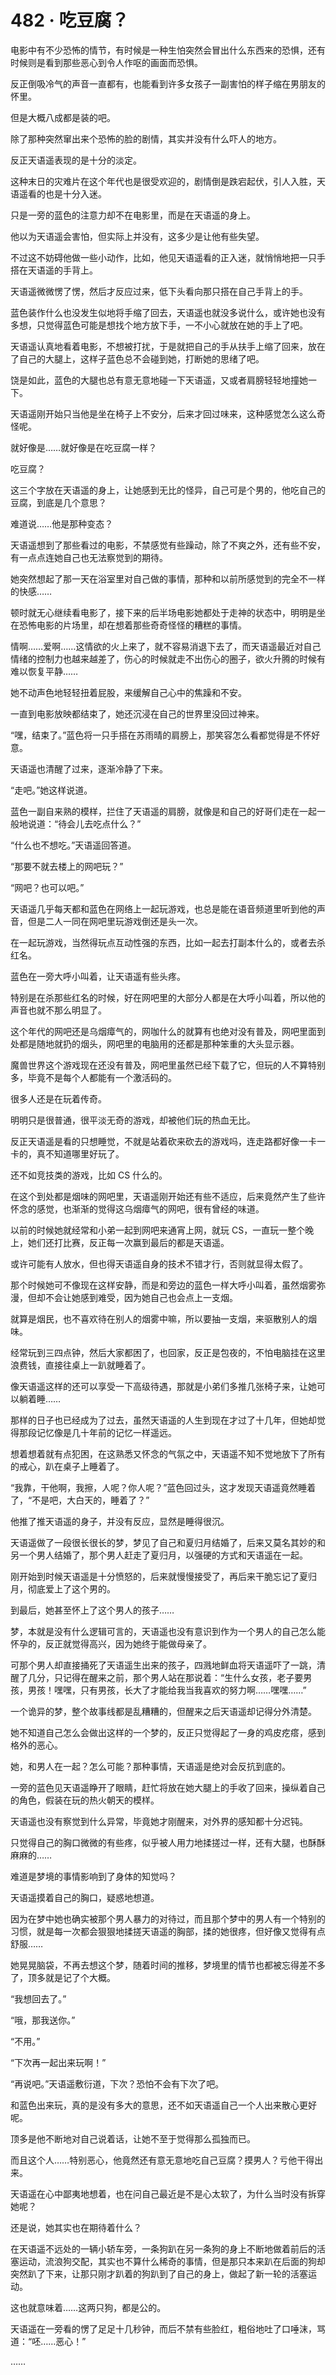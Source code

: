 # 482 · 吃豆腐？

电影中有不少恐怖的情节，有时候是一种生怕突然会冒出什么东西来的恐惧，还有时候则是看到那些恶心到令人作呕的画面而恐惧。

反正倒吸冷气的声音一直都有，也能看到许多女孩子一副害怕的样子缩在男朋友的怀里。

但是大概八成都是装的吧。

除了那种突然窜出来个恐怖的脸的剧情，其实并没有什么吓人的地方。

反正天语遥表现的是十分的淡定。

这种末日的灾难片在这个年代也是很受欢迎的，剧情倒是跌宕起伏，引人入胜，天语遥看的也是十分入迷。

只是一旁的蓝色的注意力却不在电影里，而是在天语遥的身上。

他以为天语遥会害怕，但实际上并没有，这多少是让他有些失望。

不过这不妨碍他做一些小动作，比如，他见天语遥看的正入迷，就悄悄地把一只手搭在天语遥的手背上。

天语遥微微愣了愣，然后才反应过来，低下头看向那只搭在自己手背上的手。

蓝色装作什么也没发生似地将手缩了回去，天语遥也就没多说什么，或许她也没有多想，只觉得蓝色可能是想找个地方放下手，一不小心就放在她的手上了吧。

天语遥认真地看着电影，不想被打扰，于是就把自己的手从扶手上缩了回来，放在了自己的大腿上，这样子蓝色总不会碰到她，打断她的思绪了吧。

饶是如此，蓝色的大腿也总有意无意地碰一下天语遥，又或者肩膀轻轻地撞她一下。

天语遥刚开始只当他是坐在椅子上不安分，后来才回过味来，这种感觉怎么这么奇怪呢。

就好像是……就好像是在吃豆腐一样？

吃豆腐？

这三个字放在天语遥的身上，让她感到无比的怪异，自己可是个男的，他吃自己的豆腐，到底是几个意思？

难道说……他是那种变态？

天语遥想到了那些看过的电影，不禁感觉有些躁动，除了不爽之外，还有些不安，有一点点连她自己也无法察觉到的期待。

她突然想起了那一天在浴室里对自己做的事情，那种和以前所感觉到的完全不一样的快感……

顿时就无心继续看电影了，接下来的后半场电影她都处于走神的状态中，明明是坐在恐怖电影的片场里，却在想着那些奇奇怪怪的糟糕的事情。

情啊……爱啊……这情欲的火上来了，就不容易消退下去了，而天语遥最近对自己情绪的控制力也越来越差了，伤心的时候就走不出伤心的圈子，欲火升腾的时候有难以恢复平静……

她不动声色地轻轻扭着屁股，来缓解自己心中的焦躁和不安。

一直到电影放映都结束了，她还沉浸在自己的世界里没回过神来。

“嘿，结束了。”蓝色将一只手搭在苏雨晴的肩膀上，那笑容怎么看都觉得是不怀好意。

天语遥也清醒了过来，逐渐冷静了下来。

“走吧。”她这样说道。

蓝色一副自来熟的模样，拦住了天语遥的肩膀，就像是和自己的好哥们走在一起一般地说道：“待会儿去吃点什么？”

“什么也不想吃。”天语遥回答道。

“那要不就去楼上的网吧玩？”

“网吧？也可以吧。”

天语遥几乎每天都和蓝色在网络上一起玩游戏，也总是能在语音频道里听到他的声音，但是二人一同在网吧里玩游戏倒还是头一次。

在一起玩游戏，当然得玩点互动性强的东西，比如一起去打副本什么的，或者去杀红名。

蓝色在一旁大呼小叫着，让天语遥有些头疼。

特别是在杀那些红名的时候，好在网吧里的大部分人都是在大呼小叫着，所以他的声音也就不那么明显了。

这个年代的网吧还是乌烟瘴气的，网咖什么的就算有也绝对没有普及，网吧里面到处都是随地就扔的烟头，网吧里的电脑用的还都是那种笨重的大头显示器。

魔兽世界这个游戏现在还没有普及，网吧里虽然已经下载了它，但玩的人不算特别多，毕竟不是每个人都能有一个激活码的。

很多人还是在玩着传奇。

明明只是很普通，很平淡无奇的游戏，却被他们玩的热血无比。

反正天语遥是看的只想睡觉，不就是站着砍来砍去的游戏吗，连走路都好像一卡一卡的，真不知道哪里好玩了。

还不如竞技类的游戏，比如 CS 什么的。

在这个到处都是烟味的网吧里，天语遥刚开始还有些不适应，后来竟然产生了些许怀念的感觉，也渐渐的觉得这乌烟瘴气的网吧，很有曾经的味道。

以前的时候她就经常和小弟一起到网吧来通宵上网，就玩 CS，一直玩一整个晚上，她们还打比赛，反正每一次赢到最后的都是天语遥。

或许可能有人放水，但也得天语遥自身的技术不错才行，否则就显得太假了。

那个时候她可不像现在这样安静，而是和旁边的蓝色一样大呼小叫着，虽然烟雾弥漫，但却不会让她感到难受，因为她自己也会点上一支烟。

就算是烟民，也不喜欢待在别人的烟雾中嘛，所以要抽一支烟，来驱散别人的烟味。

经常玩到三四点钟，然后大家都困了，也回家，反正是包夜的，不怕电脑挂在这里浪费钱，直接往桌上一趴就睡着了。

像天语遥这样的还可以享受一下高级待遇，那就是小弟们多推几张椅子来，让她可以躺着睡……

那样的日子也已经成为了过去，虽然天语遥的人生到现在才过了十几年，但她却觉得那段记忆像是几十年前的记忆一样遥远。

想着想着就有点犯困，在这熟悉又怀念的气氛之中，天语遥不知不觉地放下了所有的戒心，趴在桌子上睡着了。

“我靠，干他啊，我擦，人呢？你人呢？”蓝色回过头，这才发现天语遥竟然睡着了，“不是吧，大白天的，睡着了？”

他推了推天语遥的身子，并没有反应，显然是睡得很沉。

天语遥做了一段很长很长的梦，梦见了自己和夏归月结婚了，后来又莫名其妙的和另一个男人结婚了，那个男人赶走了夏归月，以强硬的方式和天语遥在一起。

刚开始到时候天语遥是十分愤怒的，后来就慢慢接受了，再后来干脆忘记了夏归月，彻底爱上了这个男的。

到最后，她甚至怀上了这个男人的孩子……

梦，本就是没有什么逻辑可言的，天语遥也没有意识到作为一个男人的自己怎么能怀孕的，反正就觉得高兴，因为她终于能做母亲了。

可那个男人却直接捅死了天语遥生出来的孩子，四溅地鲜血将天语遥吓了一跳，清醒了几分，只记得在醒来之前，那个男人站在那说着：“生什么女孩，老子要男孩，男孩！嘿嘿，只有男孩，长大了才能给我当我喜欢的努力啊……嘿嘿……”

一个诡异的梦，整个故事线都是乱糟糟的，但醒来之后天语遥却记得分外清楚。

她不知道自己怎么会做出这样的一个梦的，反正只觉得起了一身的鸡皮疙瘩，感到格外的恶心。

她，和男人在一起？怎么可能？那种事情，天语遥是绝对会反抗到底的。

一旁的蓝色见天语遥睁开了眼睛，赶忙将放在她大腿上的手收了回来，操纵着自己的角色，假装在玩的热火朝天的模样。

天语遥也没有察觉到什么异常，毕竟她才刚醒来，对外界的感知都十分迟钝。

只觉得自己的胸口微微的有些疼，似乎被人用力地揉搓过一样，还有大腿，也酥酥麻麻的……

难道是梦境的事情影响到了身体的知觉吗？

天语遥摸着自己的胸口，疑惑地想道。

因为在梦中她也确实被那个男人暴力的对待过，而且那个梦中的男人有一个特别的习惯，就是每一次都会狠狠地揉搓天语遥的胸部，揉的她很疼，但好像又觉得有点舒服……

她晃晃脑袋，不再去想这个梦，随着时间的推移，梦境里的情节也都被忘得差不多了，顶多就是记了个大概。

“我想回去了。”

“哦，那我送你。”

“不用。”

“下次再一起出来玩啊！”

“再说吧。”天语遥敷衍道，下次？恐怕不会有下次了吧。

和蓝色出来玩，真的是没有多大的意思，还不如天语遥自己一个人出来散心更好呢。

顶多是他不断地对自己说着话，让她不至于觉得那么孤独而已。

而且这个人……特别恶心，他竟然还有意无意地吃自己豆腐？摸男人？亏他干得出来。

天语遥在心中鄙夷地想着，也在问自己最近是不是心太软了，为什么当时没有拆穿她呢？

还是说，她其实也在期待着什么？

在天语遥不远处的一辆小轿车旁，一条狗趴在另一条狗的身上不断地做着前后的活塞运动，流浪狗交配，其实也不算什么稀奇的事情，但是那只本来趴在后面的狗却突然趴了下来，让那只刚才趴着的狗趴到了自己的身上，做起了新一轮的活塞运动。

这也就意味着……这两只狗，都是公的。

天语遥在一旁看的愣了足足十几秒钟，而后不禁有些脸红，粗俗地吐了口唾沫，骂道：“呸……恶心！”

……
